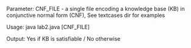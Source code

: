 Parameter:
CNF_FILE - a single file encoding a knowledge base (KB) in conjunctive normal form (CNF), See textcases dir for examples

Usage:
java lab2.java [CNF_FILE]

Output:
Yes if KB is satisfiable / No otherwise
